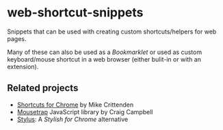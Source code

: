 # web-shortcut-snippets

Snippets that can be used with creating custom shortcuts/helpers for web pages.

Many of these can also be used as a _Bookmarklet_ or used as custom keyboard/mouse shortcut in a web browser (either bulit-in or with an extension).


## Related projects

* [Shortcuts for Chrome][chrome-shortcuts] by Mike Crittenden
* [Mousetrap][mousetrap] JavaScript library by Craig Campbell
* [Stylus][stylus]: A _Stylish for Chrome_ alternative


[chrome-shortcuts]: https://github.com/mikecrittenden/chrome-shortkeys
[mousetrap]: https://github.com/ccampbell/mousetrap
[stylus]: https://github.com/openstyles/stylus
